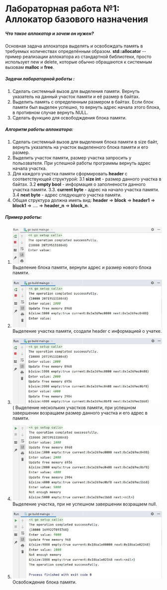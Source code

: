 # Лабораторная работа №1: Аллокатор базового назначения

##### Что такое аллокатор и зачем он нужен?
Основная задача аллокатора выделять и освобождать память в требуемых количествах определённым образом. **std::allocator** -- пример реализации аллокатора из стандартной библиотеки, просто использует new и delete, которые обычно обращаются к системным вызовам **malloc** и **free**.
##### Задачи лабораторной роботы :
1. Сделать системный вызов для выделения памяти. Вернуть указатель на данный участок памяти и её размер в байтах. 
2. Выделить память с определенным размером в байтах. Если блок памяти был выделен успешно, то вернуть адрес начала этого блока, в противном случае вернуть NULL.
3. Сделать функцию для освободждения блока памяти. 

##### Алгоритм работы аллокатора: 
1. Сделать системный вызов для выделения блока памяти в size байт, вернуть указатель на участок выделенного блока памяти и его размер.
2. Выделить участок памяти, размер участка запросить у польозвателя. При успешной работы программы вернуть адрес начала участка.
3. Для каждого участка памяти сформировать **header** с соответствующей структурой:
    3.1 **size int** - размер данного участка в байтах.
    3.2 **empty bool** - информация о заполнености данного участка памяти.
    3.3. **current byte** - адрес на начало участка памяти.
    3.4 **next byte** - адрес следующего участка памяти. 
4. Общая структура должна иметь вид: **header** => **block** => **header1** => **block1** => .... => **header_n** => **block_n**.

##### Пример работы:

1) ![Выделение блока памяти](Images/1.jpg)
Выделение блока памяти, вернули адрес и размер нового блока памяти.

2) ![Выделение участка памяти](Images/2.jpg)
Выделение участка памяти, создали header с информацией о учатке.

3) ![Демонстрация выделения нескольких участов памяти](Images/3.jpg)(
Выделение нескольких участков памяти, при успешном завершении возращаем размер данного участка и его адрес в памяти.

4) ![Демонстрация когда выделить участков памяти не удалось](Images/4.jpg)
Выделение участка, при не успешном завершении возращаем null.

5) ![Очистка блока памяти](Images/5.jpg)
Освобождение блока памяти.